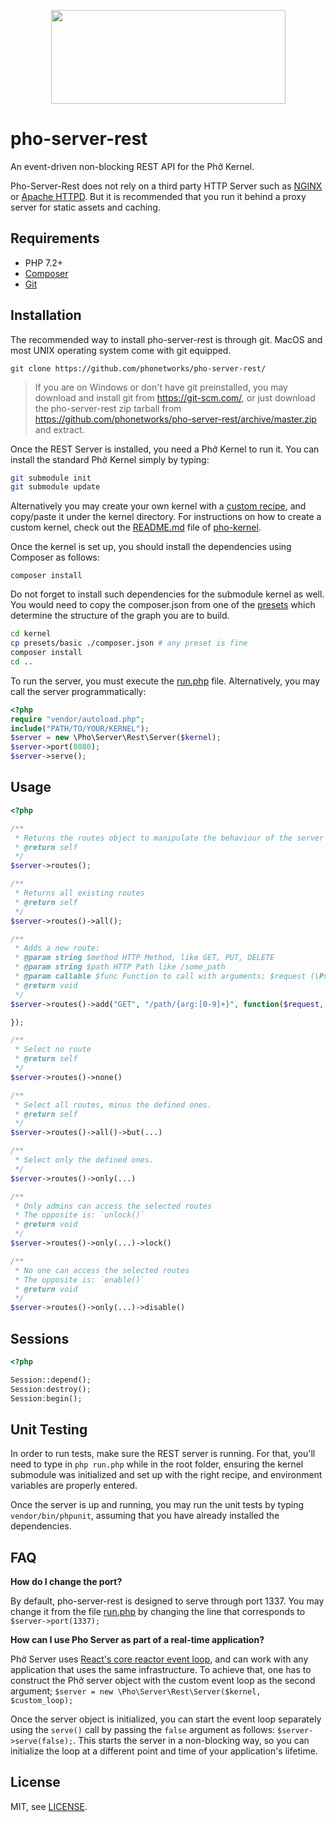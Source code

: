 <p align="center">
  <img width="375" height="150" src="https://github.com/phonetworks/commons-php/raw/master/.github/cover-smaller.png">
</p>

# pho-server-rest

An event-driven non-blocking REST API for the Phở Kernel.

Pho-Server-Rest does not rely on a third party HTTP Server such as [NGINX](https://nginx.org/en/) or [Apache HTTPD](https://httpd.apache.org/). But it is recommended that you run it behind a proxy server for static assets and caching.

## Requirements

* PHP 7.2+
* [Composer](https://getcomposer.org/)
* [Git](https://git-scm.com/)

## Installation

The recommended way to install pho-server-rest is through git. MacOS and most UNIX operating system come with git equipped.

```git clone https://github.com/phonetworks/pho-server-rest/```

> If you are on Windows or don't have git preinstalled, you may download and install git from https://git-scm.com/, 
> or just download the pho-server-rest zip tarball from https://github.com/phonetworks/pho-server-rest/archive/master.zip 
> and extract.

Once the REST Server is installed, you need a Phở Kernel to run it. You can install the standard Phở Kernel simply by typing:

```sh
git submodule init
git submodule update
```

Alternatively you may create your own kernel with a [custom recipe](https://github.com/pho-recipes), and copy/paste it under the kernel directory. For instructions on how to create a custom kernel, check out the [README.md](https://github.com/phonetworks/pho-kernel/blob/master/README.md) file of [pho-kernel](https://github.com/phonetworks/pho-kernel/).

Once the kernel is set up, you should install the dependencies using Composer as follows:

```composer install```

Do not forget to install such dependencies for the submodule kernel as well. You would need to copy the composer.json from one of the [presets](https://github.com/phonetworks/pho-kernel/tree/master/presets) which determine the structure of the graph you are to build.

```sh
cd kernel
cp presets/basic ./composer.json # any preset is fine
composer install
cd ..
```

To run the server, you must execute the [run.php](https://github.com/phonetworks/pho-server-rest/tree/master/run.php) file. Alternatively, you may call the server programmatically:

```php
<?php
require "vendor/autoload.php";
include("PATH/TO/YOUR/KERNEL");
$server = new \Pho\Server\Rest\Server($kernel);
$server->port(8080);
$server->serve();
```

## Usage

```php
<?php

/**
 * Returns the routes object to manipulate the behaviour of the server
 * @return self
 */
$server->routes();

/**
 * Returns all existing routes
 * @return self
 */
$server->routes()->all();

/**
 * Adds a new route:
 * @param string $method HTTP Method, like GET, PUT, DELETE
 * @param string $path HTTP Path like /some_path
 * @param callable $func Function to call with arguments; $request (\Psr\Http\Message\ServerRequestInterface), $response (\React\Http\Response)
 * @return void
 */
$server->routes()->add("GET", "/path/{arg:[0-9]+}", function($request, $response, $arg) {

});

/**
 * Select no route
 * @return self
 */
$server->routes()->none()

/**
 * Select all routes, minus the defined ones.
 * @return self
 */
$server->routes()->all()->but(...)

/**
 * Select only the defined ones.
 */
$server->routes()->only(...)

/**
 * Only admins can access the selected routes
 * The opposite is: `unlock()`
 * @return void
 */
$server->routes()->only(...)->lock()

/**
 * No one can access the selected routes
 * The opposite is: `enable()`
 * @return void
 */
$server->routes()->only(...)->disable()

```

## Sessions

```php
<?php

Session::depend();
Session:destroy();
Session:begin();
```

## Unit Testing

In order to run tests, make sure the REST server is running. For that, you'll need to type in `php run.php` while in the root folder, ensuring the kernel submodule was initialized and set up with the right recipe, and environment variables are properly entered.

Once the server is up and running, you may run the unit tests by typing `vendor/bin/phpunit`, assuming that you have already installed the dependencies.

## FAQ

**How do I change the port?**

By default, pho-server-rest is designed to serve through port 1337. You may change it from the file [run.php](https://github.com/phonetworks/pho-server-rest/blob/master/run.php) by changing the line that corresponds to ```$server->port(1337);```

**How can I use Pho Server as part of a real-time application?**

Phở Server uses [React's core reactor event loop](https://github.com/reactphp/event-loop), and can work with any application that uses the same infrastructure. To achieve that, one has to construct the Phở server object with the custom event loop as the second argument; ```$server = new \Pho\Server\Rest\Server($kernel, $custom_loop);```

Once the server object is initialized, you can start the event loop separately using the `serve()` call by passing the `false` argument as follows: ```$server->serve(false);```. This starts the server in a non-blocking way, so you can initialize the loop at a different point and time of your application's lifetime. 

## License

MIT, see [LICENSE](https://github.com/phonetworks/pho-microkernel/blob/master/LICENSE).
